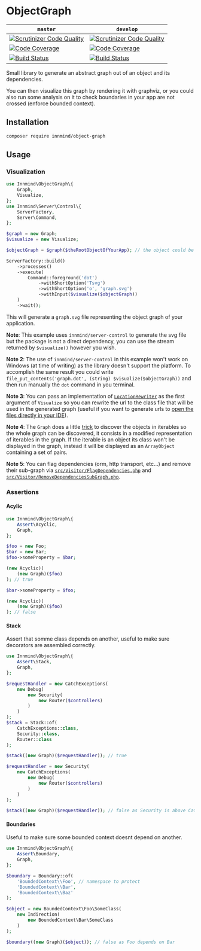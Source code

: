 # ObjectGraph

| `master` | `develop` |
|----------|-----------|
| [![Scrutinizer Code Quality](https://scrutinizer-ci.com/g/Innmind/ObjectGraph/badges/quality-score.png?b=master)](https://scrutinizer-ci.com/g/Innmind/Http/?branch=master) | [![Scrutinizer Code Quality](https://scrutinizer-ci.com/g/Innmind/ObjectGraph/badges/quality-score.png?b=develop)](https://scrutinizer-ci.com/g/Innmind/Http/?branch=develop) |
| [![Code Coverage](https://scrutinizer-ci.com/g/Innmind/ObjectGraph/badges/coverage.png?b=master)](https://scrutinizer-ci.com/g/Innmind/Http/?branch=master) | [![Code Coverage](https://scrutinizer-ci.com/g/Innmind/ObjectGraph/badges/coverage.png?b=develop)](https://scrutinizer-ci.com/g/Innmind/Http/?branch=develop) |
| [![Build Status](https://scrutinizer-ci.com/g/Innmind/ObjectGraph/badges/build.png?b=master)](https://scrutinizer-ci.com/g/Innmind/Http/build-status/master) | [![Build Status](https://scrutinizer-ci.com/g/Innmind/ObjectGraph/badges/build.png?b=develop)](https://scrutinizer-ci.com/g/Innmind/Http/build-status/develop) |

Small library to generate an abstract graph out of an object and its dependencies.

You can then visualize this graph by rendering it with graphviz, or you could also run some analysis on it to check boundaries in your app are not crossed (enforce bounded context).

## Installation

```sh
composer require innmind/object-graph
```

## Usage

### Visualization

```php
use Innmind\ObjectGraph\{
    Graph,
    Visualize,
};
use Innmind\Server\Control\{
    ServerFactory,
    Server\Command,
};

$graph = new Graph;
$visualize = new Visualize;

$objectGraph = $graph($theRootObjectOfYourApp); // the object could be the framework instance for example

ServerFactory::build()
    ->processes()
    ->execute(
        Command::foreground('dot')
            ->withShortOption('Tsvg')
            ->withShortOption('o', 'graph.svg')
            ->withInput($visualize($objectGraph))
    )
    ->wait();
```

This will generate a `graph.svg` file representing the object graph of your application.

**Note**: This example uses `innmind/server-control` to generate the svg file but the package is not a direct dependency, you can use the stream returned by `$visualize()` however you wish.

**Note 2**: The use of `innmind/server-control` in this example won't work on Windows (at time of writing) as the library doesn't support the platform. To accomplish the same result you could write `file_put_contents('graph.dot', (string) $visualize($objectGraph))` and then run manually the `dot` command in you terminal.

**Note 3**: You can pass an implementation of [`LocationRewriter`](src/LocationRewriter.php) as the first argument of `Visualize` so you can rewrite the url to the class file that will be used in the generated graph (useful if you want to generate urls to [open the files directly in your IDE](https://github.com/sanduhrs/phpstorm-url-handler#usage)).

**Note 4**: The `Graph` does a little [trick](src/Graph.php#L73) to discover the objects in iterables so the whole graph can be discovered, it consists in a modified representation of iterables in the graph. If the iterable is an object its class won't be displayed in the graph, instead it will be displayed as an `ArrayObject` containing a set of pairs.

**Note 5**: You can flag dependencies (orm, http transport, etc...) and remove their sub-graph via [`src/Visitor/FlagDependencies.php`](src/Visitor/FlagDependencies.php) and [`src/Visitor/RemoveDependenciesSubGraph.php`](src/Visitor/RemoveDependenciesSubGraph.php).

### Assertions

#### Acylic

```php
use Innmind\ObjectGraph\{
    Assert\Acyclic,
    Graph,
};

$foo = new Foo;
$bar = new Bar;
$foo->someProperty = $bar;

(new Acyclic)(
    (new Graph)($foo)
); // true

$bar->someProperty = $foo;

(new Acyclic)(
    (new Graph)($foo)
); // false
```

#### Stack

Assert that somme class depends on another, useful to make sure decorators are assembled correctly.

```php
use Innmind\ObjectGraph\{
    Assert\Stack,
    Graph,
};

$requestHandler = new CatchExceptions(
    new Debug(
        new Security(
            new Router($controllers)
        )
    )
);
$stack = Stack::of(
    CatchExceptions::class,
    Security::class,
    Router::class
);

$stack((new Graph)($requestHandler)); // true

$requestHandler = new Security(
    new CatchExceptions(
        new Debug(
            new Router($controllers)
        )
    )
);

$stack((new Graph)($requestHandler)); // false as Security is above CatchExceptions
```

#### Boundaries

Useful to make sure some bounded context doesnt depend on another.

```php
use Innmind\ObjectGraph\{
    Assert\Boundary,
    Graph,
};

$boundary = Boundary::of(
    'BoundedContext\\Foo', // namespace to protect
    'BoundedContext\\Bar',
    'BoundedContext\\Baz'
);

$object = new BoundedContext\Foo\SomeClass(
    new Indirection(
        new BoundedContext\Bar\SomeClass
    )
);

$boundary((new Graph)($object)); // false as Foo depends on Bar
```
